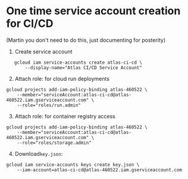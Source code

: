 # One time service account creation for CI/CD

(Martin you don't need to do this, just documenting for posterity)

1. Create service account
```
   gcloud iam service-accounts create atlas-ci-cd \
       --display-name="Atlas CI/CD Service Account"
```

2. Attach role: for cloud run deployments
```
gcloud projects add-iam-policy-binding atlas-460522 \
    --member="serviceAccount:atlas-ci-cd@atlas-460522.iam.gserviceaccount.com" \
    --role="roles/run.admin"
```

3. Attach role: for container registry access
```
gcloud projects add-iam-policy-binding atlas-460522 \
    --member="serviceAccount:atlas-ci-cd@atlas-460522.iam.gserviceaccount.com" \
    --role="roles/storage.admin"
```

4. Download`key.json`:

```
gcloud iam service-accounts keys create key.json \
    --iam-account=atlas-ci-cd@atlas-460522.iam.gserviceaccount.com
```